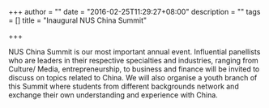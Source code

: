 +++
author = ""
date = "2016-02-25T11:29:27+08:00"
description = ""
tags = []
title = "Inaugural NUS China Summit"

+++

NUS China Summit is our most
important annual event. Influential
panellists who are leaders in
their respective specialties and
industries, ranging from Culture/
Media, entrepreneurship, to
business and finance will be
invited to discuss on topics
related to China. We will also
organise a youth branch of this
Summit where students from
different backgrounds network and
exchange their own understanding
and experience with China.
